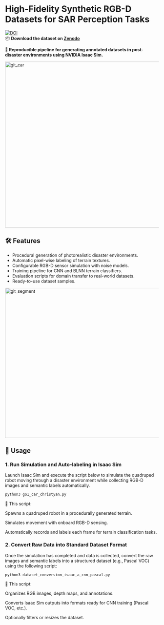 # High-Fidelity Synthetic RGB-D Datasets for SAR Perception Tasks

[![DOI](https://zenodo.org/badge/DOI/10.5281/zenodo.16587242.svg)](https://doi.org/10.5281/zenodo.16587242)  
📦 **Download the dataset on [Zenodo](https://doi.org/10.5281/zenodo.16587242)**

**📌 Reproducible pipeline for generating annotated datasets in post-disaster environments using NVIDIA Isaac Sim.**


<img width="1827" height="544" alt="git_car" src="https://github.com/user-attachments/assets/789c36e1-e433-4bd5-881a-a58bce6b5e0b" />

## 🛠️ Features

- Procedural generation of photorealistic disaster environments.
- Automatic pixel-wise labeling of terrain textures.
- Configurable RGB-D sensor simulation with noise models.
- Training pipeline for CNN and BLNN terrain classifiers.
- Evaluation scripts for domain transfer to real-world datasets.
- Ready-to-use dataset samples.

<img width="1707" height="492" alt="git_segment" src="https://github.com/user-attachments/assets/16abc001-a051-479a-ad8a-2d76ab12eadf" />

## 🚀 Usage

### 1. Run Simulation and Auto-labeling in Isaac Sim

Launch Isaac Sim and execute the script below to simulate the quadruped robot moving through a disaster environment while collecting RGB-D images and semantic labels automatically.

```bash
python3 go1_car_christyan.py
```


📌 This script:

Spawns a quadruped robot in a procedurally generated terrain.

Simulates movement with onboard RGB-D sensing.

Automatically records and labels each frame for terrain classification tasks.

### 2. Convert Raw Data into Standard Dataset Format

Once the simulation has completed and data is collected, convert the raw images and semantic labels into a structured dataset (e.g., Pascal VOC) using the following script:

```bash
python3 dataset_conversion_isaac_a_cnn_pascal.py
```

📌 This script:

Organizes RGB images, depth maps, and annotations.

Converts Isaac Sim outputs into formats ready for CNN training (Pascal VOC, etc.).

Optionally filters or resizes the dataset.
